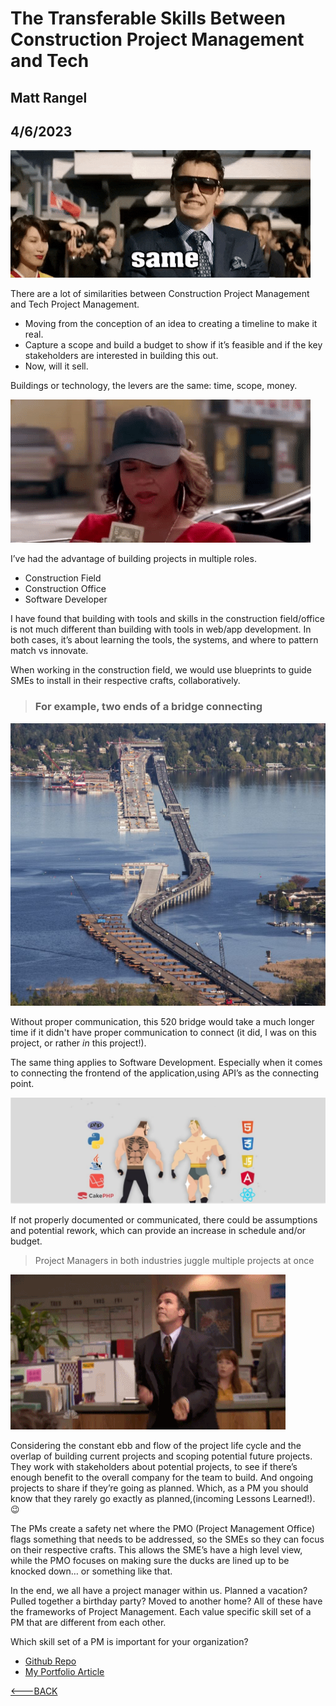 # The Transferable Skills Between Construction Project Management and Tech

## Matt Rangel

## 4/6/2023

![Same But Different](../Images/samebutDiff.gif)

There are a lot of similarities between Construction Project Management and Tech Project Management.

- Moving from the conception of an idea to creating a timeline to make it real.
- Capture a scope and build a budget to show if it’s feasible and if the key stakeholders are interested in building this out.
- Now, will it sell.

Buildings or technology, the levers are the same: time, scope, money.

![Counting Money](../Images/countMoney.gif)

I’ve had the advantage of building projects in multiple roles.

- Construction Field
- Construction Office
- Software Developer

I have found that building with tools and skills in the construction field/office is not much different than building with tools in web/app development. In both cases, it’s about learning the tools, the systems, and where to pattern match vs innovate.

When working in the construction field, we would use blueprints to guide SMEs to install in their respective crafts, collaboratively.

> ### For example, two ends of a bridge connecting

![520 Bridge](../Images/520-bridge.png)

Without proper communication, this 520 bridge would take a much longer time if it didn't have proper communication to connect (it did, I was on this project, or rather _in_ this project!).

The same thing applies to Software Development. Especially when it comes to connecting the frontend of the application,using API’s as the connecting point.

![Front End and Backend](../Images/frontAndBack.png)

If not properly documented or communicated, there could be assumptions and potential rework, which can provide an increase in schedule and/or budget.

> Project Managers in both industries juggle multiple projects at once

![Juggling](../Images/juggling.gif)

Considering the constant ebb and flow of the project life cycle and the overlap of building current projects and scoping potential future projects. They work with stakeholders about potential projects, to see if there’s enough benefit to the overall company for the team to build. And ongoing projects to share if they’re going as planned. Which, as a PM you should know that they rarely go exactly as planned,(incoming Lessons Learned!). 😉

The PMs create a safety net where the PMO (Project Management Office) flags something that needs to be addressed, so the SMEs so they can focus on their respective crafts. This allows the SME’s have a high level view, while the PMO focuses on making sure the ducks are lined up to be knocked down… or something like that.

In the end, we all have a project manager within us. Planned a vacation? Pulled together a birthday party? Moved to another home? All of these have the frameworks of Project Management. Each value specific skill set of a PM that are different from each other.

Which skill set of a PM is important for your organization?

- [Github Repo](https://github.com/rangelMatt)
- [My Portfolio Article](https://rangelmatt.github.io/reading-notes/newsLetter/portfolio.html)

[<---BACK](README.md)
